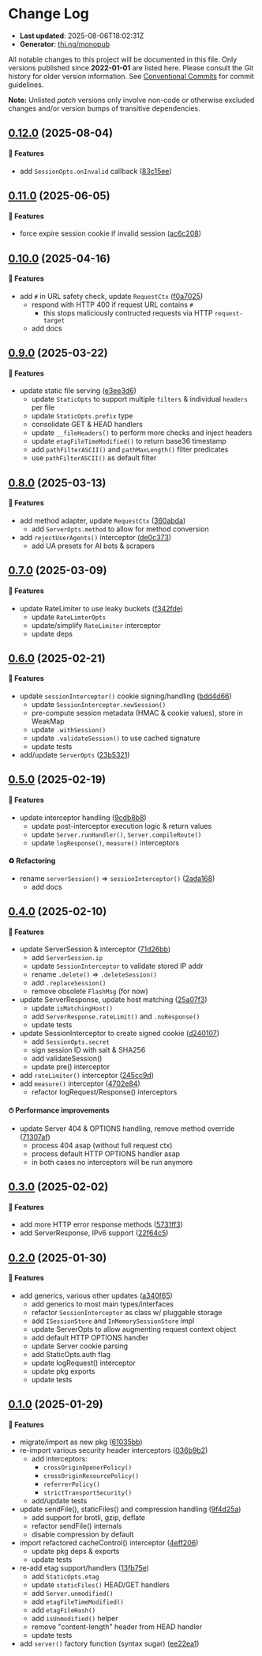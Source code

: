 # Change Log

- **Last updated**: 2025-08-06T18:02:31Z
- **Generator**: [thi.ng/monopub](https://thi.ng/monopub)

All notable changes to this project will be documented in this file.
Only versions published since **2022-01-01** are listed here.
Please consult the Git history for older version information.
See [Conventional Commits](https://conventionalcommits.org/) for commit guidelines.

**Note:** Unlisted _patch_ versions only involve non-code or otherwise excluded changes
and/or version bumps of transitive dependencies.

## [0.12.0](https://github.com/thi-ng/umbrella/tree/@thi.ng/server@0.12.0) (2025-08-04)

#### 🚀 Features

- add `SessionOpts.onInvalid` callback ([83c15ee](https://github.com/thi-ng/umbrella/commit/83c15ee))

## [0.11.0](https://github.com/thi-ng/umbrella/tree/@thi.ng/server@0.11.0) (2025-06-05)

#### 🚀 Features

- force expire session cookie if invalid session ([ac6c208](https://github.com/thi-ng/umbrella/commit/ac6c208))

## [0.10.0](https://github.com/thi-ng/umbrella/tree/@thi.ng/server@0.10.0) (2025-04-16)

#### 🚀 Features

- add `#` in URL safety check, update `RequestCtx` ([f0a7025](https://github.com/thi-ng/umbrella/commit/f0a7025))
  - respond with HTTP 400 if request URL contains `#`
    - this stops maliciously contructed requests via HTTP `request-target`
  - add docs

## [0.9.0](https://github.com/thi-ng/umbrella/tree/@thi.ng/server@0.9.0) (2025-03-22)

#### 🚀 Features

- update static file serving ([e3ee3d6](https://github.com/thi-ng/umbrella/commit/e3ee3d6))
  - update `StaticOpts` to support multiple `filters` & individual `headers` per file
  - update `StaticOpts.prefix` type
  - consolidate GET & HEAD handlers
  - update `__fileHeaders()` to perform more checks and inject headers
  - update `etagFileTimeModified()` to return base36 timestamp
  - add `pathFilterASCII()` and `pathMaxLength()` filter predicates
  - use `pathFilterASCII()` as default filter

## [0.8.0](https://github.com/thi-ng/umbrella/tree/@thi.ng/server@0.8.0) (2025-03-13)

#### 🚀 Features

- add method adapter, update `RequestCtx` ([360abda](https://github.com/thi-ng/umbrella/commit/360abda))
  - add `ServerOpts.method` to allow for method conversion
- add `rejectUserAgents()` interceptor ([de0c373](https://github.com/thi-ng/umbrella/commit/de0c373))
  - add UA presets for AI bots & scrapers

## [0.7.0](https://github.com/thi-ng/umbrella/tree/@thi.ng/server@0.7.0) (2025-03-09)

#### 🚀 Features

- update RateLimiter to use leaky buckets ([f342fde](https://github.com/thi-ng/umbrella/commit/f342fde))
  - update `RateLimterOpts`
  - update/simplify `RateLimiter` interceptor
  - update deps

## [0.6.0](https://github.com/thi-ng/umbrella/tree/@thi.ng/server@0.6.0) (2025-02-21)

#### 🚀 Features

- update `sessionInterceptor()` cookie signing/handling ([bdd4d66](https://github.com/thi-ng/umbrella/commit/bdd4d66))
  - update `SessionInterceptor.newSession()`
  - pre-compute session metadata (HMAC & cookie values), store in WeakMap
  - update `.withSession()`
  - update `.validateSession()` to use cached signature
  - update tests
- add/update `ServerOpts` ([23b5321](https://github.com/thi-ng/umbrella/commit/23b5321))

## [0.5.0](https://github.com/thi-ng/umbrella/tree/@thi.ng/server@0.5.0) (2025-02-19)

#### 🚀 Features

- update interceptor handling ([9cdb8b8](https://github.com/thi-ng/umbrella/commit/9cdb8b8))
  - update post-interceptor execution logic & return values
  - update `Server.runHandler()`, `Server.compileRoute()`
  - update `logResponse()`, `measure()` interceptors

#### ♻️ Refactoring

- rename `serverSession()` => `sessionInterceptor()` ([2ada168](https://github.com/thi-ng/umbrella/commit/2ada168))
  - add docs

## [0.4.0](https://github.com/thi-ng/umbrella/tree/@thi.ng/server@0.4.0) (2025-02-10)

#### 🚀 Features

- update ServerSession & interceptor ([71d26bb](https://github.com/thi-ng/umbrella/commit/71d26bb))
  - add `ServerSession.ip`
  - update `SessionInterceptor` to validate stored IP addr
  - rename `.delete()` => `.deleteSession()`
  - add `.replaceSession()`
  - remove obsolete `FlashMsg` (for now)
- update ServerResponse, update host matching ([25a07f3](https://github.com/thi-ng/umbrella/commit/25a07f3))
  - update `isMatchingHost()`
  - add `ServerResponse.rateLimit()` and `.noResponse()`
  - update tests
- update SessionInterceptor to create signed cookie ([d240107](https://github.com/thi-ng/umbrella/commit/d240107))
  - add `SessionOpts.secret`
  - sign session ID with salt & SHA256
  - add validateSession()
  - update pre() interceptor
- add `rateLimiter()` interceptor ([245cc9d](https://github.com/thi-ng/umbrella/commit/245cc9d))
- add `measure()` interceptor ([4702e84](https://github.com/thi-ng/umbrella/commit/4702e84))
  - refactor logRequest/Response() interceptors

#### ⏱ Performance improvements

- update Server 404 & OPTIONS handling, remove method override ([71307af](https://github.com/thi-ng/umbrella/commit/71307af))
  - process 404 asap (without full request ctx)
  - process default HTTP OPTIONS handler asap
  - in both cases no interceptors will be run anymore

## [0.3.0](https://github.com/thi-ng/umbrella/tree/@thi.ng/server@0.3.0) (2025-02-02)

#### 🚀 Features

- add more HTTP error response methods ([5731ff3](https://github.com/thi-ng/umbrella/commit/5731ff3))
- add ServerResponse, IPv6 support ([22f64c5](https://github.com/thi-ng/umbrella/commit/22f64c5))

## [0.2.0](https://github.com/thi-ng/umbrella/tree/@thi.ng/server@0.2.0) (2025-01-30)

#### 🚀 Features

- add generics, various other updates ([a340f65](https://github.com/thi-ng/umbrella/commit/a340f65))
  - add generics to most main types/interfaces
  - refactor `SessionInterceptor` as class w/ pluggable storage
  - add `ISessionStore` and `InMemorySessionStore` impl
  - update ServerOpts to allow augmenting request context object
  - add default HTTP OPTIONS handler
  - update Server cookie parsing
  - add StaticOpts.auth flag
  - update logRequest() interceptor
  - update pkg exports
  - update tests

## [0.1.0](https://github.com/thi-ng/umbrella/tree/@thi.ng/server@0.1.0) (2025-01-29)

#### 🚀 Features

- migrate/import as new pkg ([61035bb](https://github.com/thi-ng/umbrella/commit/61035bb))
- re-import various security header interceptors ([036b9b2](https://github.com/thi-ng/umbrella/commit/036b9b2))
  - add interceptors:
    - `crossOriginOpenerPolicy()`
    - `crossOriginResourcePolicy()`
    - `referrerPolicy()`
    - `strictTransportSecurity()`
  - add/update tests
- update sendFile(), staticFiles() and compression handling ([9f4d25a](https://github.com/thi-ng/umbrella/commit/9f4d25a))
  - add support for brotli, gzip, deflate
  - refactor sendFile() internals
  - disable compression by default
- import refactored cacheControl() interceptor ([4eff206](https://github.com/thi-ng/umbrella/commit/4eff206))
  - update pkg deps & exports
  - update tests
- re-add etag support/handlers ([13fb75e](https://github.com/thi-ng/umbrella/commit/13fb75e))
  - add `StaticOpts.etag`
  - update `staticFiles()` HEAD/GET handlers
  - add `Server.unmodified()`
  - add `etagFileTimeModified()`
  - add `etagFileHash()`
  - add `isUnmodified()` helper
  - remove "content-length" header from HEAD handler
  - update tests
- add `server()` factory function (syntax sugar) ([ee22ea1](https://github.com/thi-ng/umbrella/commit/ee22ea1))
